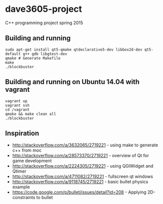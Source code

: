 # dave3605-project
C++ programming project spring 2015

## Building and running

```shell
sudo apt-get install qt5-qmake qtdeclarative5-dev libbox2d-dev qt5-default g++ gdb libgtest-dev
qmake # Generate Makefile
make
./blockbuster
```

## Building and running on Ubuntu 14.04 with vagrant

```shell
vagrant up
vagrant ssh
cd /vagrant
qmake && make clean all
./blockbuster
```

## Inspiration

* http://stackoverflow.com/a/3632065/2719221 - using make to generate c++ from moc
* http://stackoverflow.com/a/28573370/2719221 - overview of Qt for game development
* http://stackoverflow.com/a/2224305/2719221 - using QGlWidget and Qtimer
* http://stackoverflow.com/a/4711082/2719221 - fullscreen qt windows
* http://stackoverflow.com/a/9118745/2719221 - basic bullet physics example
* https://code.google.com/p/bullet/issues/detail?id=208 - Applying 2D-constraints to bullet
